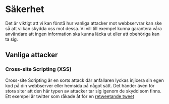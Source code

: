 # Säkerhet
Det är viktigt att vi kan förstå hur vanliga attacker mot webbservrar kan ske så att vi kan skydda oss mot dessa. Vi vill till exempel kunna garantera våra användare att ingen information ska kunna läcka ut eller att obehöriga kan ta sig.
## Vanliga attacker 
### Cross-site Scripting (XSS)
Cross-site Scripting är en sorts attack där anfallaren lyckas injicera sin egen kod på din webbserver eller hemsida på något sätt. Det händer även för stora siter att den här typen av attacker tar sig igenom de skydd som finns. Ett exempel är twitter som råkade åt för en [retweetande tweet](https://www.theguardian.com/technology/blog/2010/sep/21/twitter-hack-explained-xss-javascript#how-the-hack-works)
